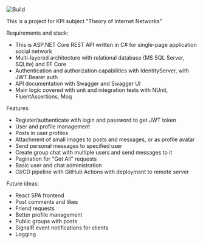 ![Build](https://github.com/noobquire/social-network/actions/workflows/dotnet.yml/badge.svg?branch=main)

This is a project for KPI subject "Theory of Internet Networks"

Requirements and stack:
* This is ASP.NET Core REST API written in C# for single-page application social network
* Multi-layered architecture with relational database (MS SQL Server, SQLite) and EF Core
* Authentication and authorization capabilities with IdentityServer, with JWT Bearer auth
* API documentation with Swagger and Swagger UI
* Main logic covered with unit and integration tests with NUnit, FluentAssertions, Moq

Features:
* Register/authenticate with login and password to get JWT token
* User and profile management
* Posts in user profiles
* Attachment of small images to posts and messages, or as profile avatar
* Send personal messages to specified user
* Create group chat with multiple users and send messages to it
* Pagination for "Get All" requests
* Basic user and chat administration
* CI/CD pipeline with GitHub Actions with deployment to remote server

Future ideas:
* React SPA frontend
* Post comments and likes
* Friend requests
* Better profile management
* Public groups with posts
* SignalR event notifications for clients
* Logging

